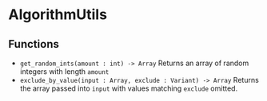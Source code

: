 # AlgorithmUtils

## Functions
* `get_random_ints(amount : int) -> Array` Returns an array of random integers with length `amount`
* `exclude_by_value(input : Array, exclude : Variant) -> Array` Returns the array passed into `input` with values matching `exclude` omitted.
